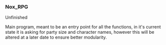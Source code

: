 ### Nox_RPG 
Unfinished

Main program, meant to be an entry point for all the functions, in it's current state it is asking for party size and character names, however this will be altered at a later date to ensure better modularity.